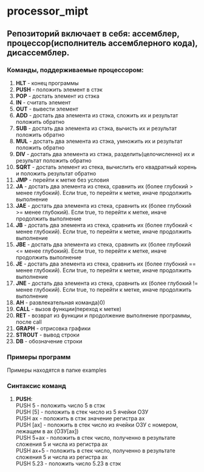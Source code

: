 # processor_mipt

## Репозиторий включает в себя: ассемблер, процессор(исполнитель ассемблерного кода), дисассемблер.

### Команды, поддерживаемые процессором:
1. **HLT**     - конец программы
2. **PUSH**    - положить элемент в стэк
3. **POP**     - достать элемент из стэка
4. **IN**      - считать элемент
5. **OUT**     - вывести элемент
6. **ADD**     - достать два элемента из стэка, сложить их и результат положить обратно
7. **SUB**     - достать два элемента из стэка, вычисть их и результат положить обратно
8. **MUL**     - достать два элемента из стэка, умножить их и результат положить обратно
9. **DIV**     - достать два элемента из стэка, разделить(целочисленно) их и результат положить обратно
10. **SQRT**   - достать элемент из стека, вычислить его квадратный корень и положить результат обратно
11. **JMP**    - перейти к метке без условия
12. **JA**     - достать два элемента из стека, сравнить их (более глубокий > менее глубокий).  Если true, то перейти к метке, иначе продолжить выполнение
13. **JAE**    - достать два элемента из стека, сравнить их (более глубокий >= менее глубокий). Если true, то перейти к метке, иначе продолжить выполнение
14. **JB**     - достать два элемента из стека, сравнить их (более глубокий < менее глубокий).  Если true, то перейти к метке, иначе продолжить выполнение
15. **JBE**    - достать два элемента из стека, сравнить их (более глубокий <= менее глубокий). Если true, то перейти к метке, иначе продолжить выполнение
16. **JE**     - достать два элемента из стека, сравнить их (более глубокий == менее глубокий). Если true, то перейти к метке, иначе продолжить выполнение
17. **JNE**    - достать два элемента из стека, сравнить их (более глубокий != менее глубокий). Если true, то перейти к метке, иначе продолжить выполнение
18. **AH**     - развлекательная команда)0)
19. **CALL**   - вызов функции(переход к метке)
20. **RET**    - возврат из функции и продолжение выполнение программы, после call
21. **GRAPH**  - отрисовка графики
22. **STROUT** - вывод строки
23. **DB**     - обозначение строки

### Примеры программ
Примеры находятся в папке examples

### Синтаксис команд
1. **PUSH**:  
PUSH 5    - положить число 5 в стэк  
PUSH [5]  - положить в стек число из 5 ячейки ОЗУ  
PUSH ax   - положить в стэк значение регистра ax  
PUSH [ax] - положить в стек число из ячейки ОЗУ с номером, лежащем в ax (ОЗУ[ax])  
PUSH 5+ax - положить в стек число, полученно в результате сложения 5 и числа из регистра ax  
PUSH ax+5 - положить в стек число, полученно в результате сложения 5 и числа из регистра ax   
PUSH 5.23 - положить число 5.23 в стэк  
